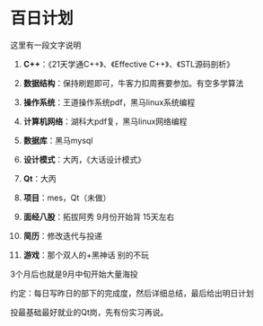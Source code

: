 # 百日计划
这里有一段文字说明

1. **C++**：《21天学通C++》、《Effective C++》、《STL源码剖析》

2. **数据结构**：保持刷题即可，牛客力扣周赛要参加。有空多学算法

3. **操作系统**：王道操作系统pdf，黑马linux系统编程

4. **计算机网络**：湖科大pdf复，黑马linux网络编程

5. **数据库**：黑马mysql

6. **设计模式**：大丙，《大话设计模式》

7. **Qt**：大丙

8. **项目**：mes，Qt（未做）

9. **面经八股**：拓拔阿秀 9月份开始背 15天左右

10. **简历**：修改迭代与投递

11. **游戏**：那个双人的+黑神话 别的不玩

3个月后也就是9月中旬开始大量海投

约定：每日写昨日的部下的完成度，然后详细总结，最后给出明日计划

投最基础最好就业的Qt岗，先有份实习再说。